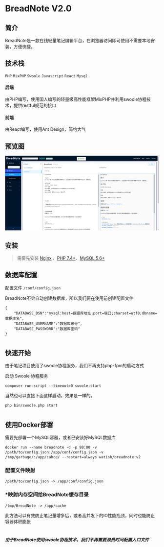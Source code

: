# BreadNote V2.0

## 简介
BreadNote是一款在线轻量笔记编辑平台，在浏览器访问即可使用不需要本地安装，方便快捷。


## 技术栈
`PHP` `MixPHP` `Swoole` `Javascript` `React` `Mysql` 
#### 后端
由PHP编写，使用国人编写的轻量级高性能框架MixPHP并利用swoole协程技术，提供restful规范的接口
#### 前端
由React编写，使用Ant Design，简约大气


## 预览图

![avatar](/public/static/media/shortcut.png)


## 安装

> 需要先安装 [Nginx](http://nginx.org/en/download.html) 、[PHP 7.4+](https://www.php.net/)、[MySQL 5.6+](https://www.mysql.com/)


## 数据库配置
配置文件 `/conf/config.json`

BreadNote不会自动创建数据库，所以我们要在使用前创建配置文件

```
{
    "DATABASE_DSN":"mysql:host=数据库地址;port=端口;charset=utf8;dbname=数据库名",
    "DATABASE_USERNAME":"数据库账号",
    "DATABASE_PASSWORD":"数据库密码"
}
```

#
## 快速开始

由于笔记项目使用了swoole协程服务，我们不再支持php-fpm的启动方式


启动 Swoole 协程服务

```
composer run-script --timeout=0 swoole:start
```


当然也可以直接下面这样启动，效果是一样的。

```
php bin/swoole.php start
```


#
## 使用Docker部署
需要先部署一个MySQL容器，或者已安装好MySQL数据库
```
docker run --name breadnote -d -p 80:80 -v /path/to/config.json:/app/conf/config.json -v /tmp/garbage/:/app/cahce/ --restart=always watish/breadnote:v2
```

### 配置文件映射
```
/path/to/config.json -> /app/conf/config.json
```
### *映射内存空间给BreadNote缓存目录
```
/tmp/BreadNote -> /app/cache
```
此方法可以有效防止笔记量增多后，或者高并发下的IO性能瓶颈，同时也能防止容器体积膨胀

#
##### 由于BreadNote使用swoole协程技术，我们不再需要浪费时间配置入口文件

